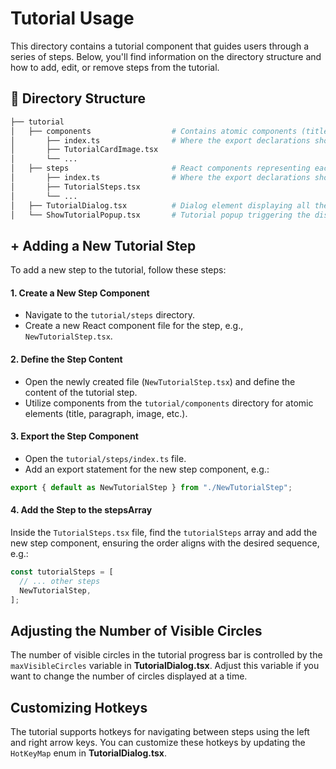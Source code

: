 # Tutorial Usage

This directory contains a tutorial component that guides users through a series of steps. Below, you'll find information on the directory structure and how to add, edit, or remove steps from the tutorial.

## 📂 Directory Structure

```bash
├── tutorial
│   ├── components                  # Contains atomic components (title, paragraph, image, etc.)
│       ├── index.ts                # Where the export declarations should be
│       ├── TutorialCardImage.tsx
│       └── ...
│   ├── steps                       # React components representing each step of the tutorial
│       ├── index.ts                # Where the export declarations should be
│       ├── TutorialSteps.tsx
│       └── ...
│   ├── TutorialDialog.tsx          # Dialog element displaying all the tutorial steps
│   └── ShowTutorialPopup.tsx       # Tutorial popup triggering the display of TutorialDialog on user click
```

## + Adding a New Tutorial Step

To add a new step to the tutorial, follow these steps:

#### 1. Create a New Step Component

- Navigate to the `tutorial/steps` directory.
- Create a new React component file for the step, e.g., `NewTutorialStep.tsx`.

#### 2. Define the Step Content

- Open the newly created file (`NewTutorialStep.tsx`) and define the content of the tutorial step.
- Utilize components from the `tutorial/components` directory for atomic elements (title, paragraph, image, etc.).

#### 3. Export the Step Component

- Open the `tutorial/steps/index.ts` file.
- Add an export statement for the new step component, e.g.:

```javascript
export { default as NewTutorialStep } from "./NewTutorialStep";
```

#### 4. Add the Step to the stepsArray

Inside the `TutorialSteps.tsx` file, find the `tutorialSteps` array and add the new step component, ensuring the order aligns with the desired sequence, e.g.:

```javascript
const tutorialSteps = [
  // ... other steps
  NewTutorialStep,
];
```

## Adjusting the Number of Visible Circles

The number of visible circles in the tutorial progress bar is controlled by the `maxVisibleCircles` variable in **TutorialDialog.tsx**. Adjust this variable if you want to change the number of circles displayed at a time.

## Customizing Hotkeys

The tutorial supports hotkeys for navigating between steps using the left and right arrow keys. You can customize these hotkeys by updating the `HotKeyMap` enum in **TutorialDialog.tsx**.
